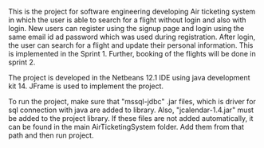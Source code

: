 This is the project for software engineering developing Air ticketing system in which the user is able to search for a flight without login and also with login. New users can register using the signup page and login using the same email id ad password which was used during registration. After login, the user can search for a flight and update their personal information. This is implemented in the Sprint 1. Further, booking of the flights will be done in sprint 2.

The project is developed in the Netbeans 12.1 IDE using java development kit 14. JFrame is used to implement the project. 

To run the project, make sure that "mssql-jdbc" .jar files, which is driver for sql connection with java are added to library. Also, "jcalendar-1.4.jar" must be added to the project library. If these files are not added automatically, it can be found in the main AirTicketingSystem folder. Add them from that path and then run project.
